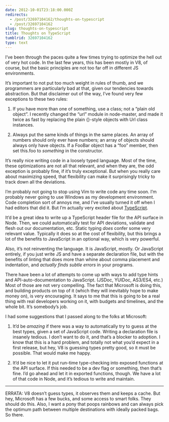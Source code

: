 ```yaml
---
date: 2012-10-01T23:18:00.000Z
redirects:
  - /post/32697104162/thoughts-on-typescript
  - /post/32697104162
slug: thoughts-on-typescript
title: Thoughts on TypeScript
tumblrid: 32697104162
type: text
---
```

<p>I&rsquo;ve been through the paces quite a few times trying to optimize the hell out of very hot code. In the last few years, this has been mostly in V8, of course, but the basic principles are not too far off in different JS environments.</p>

<p>It&rsquo;s important to not put too much weight in rules of thumb, and we programmers are particularly bad at that, given our tendencies towards abstraction. But that disclaimer out of the way, I&rsquo;ve found very few exceptions to these two rules:</p>

<ol><li><p>If you have more than one of something, use a class; not a &ldquo;plain old object&rdquo;. I recently changed the &ldquo;url&rdquo; module in node-master, and made it twice as fast by replacing the plain {}-style objects with Url class instances.</p></li>
<li><p>Always put the same kinds of things in the same places. An array of numbers should only ever have numbers; an array of objects should always only have objects. If a FooBar object has a &ldquo;foo&rdquo; member, then set this.foo to <em>something</em> in the constructor.</p></li>
</ol><p>It&rsquo;s really nice writing code in a loosely typed language. Most of the time, these optimizations are not all that relevant, and when they are, the odd exception is probably fine, if it&rsquo;s truly exceptional. But when you really care about maximizing speed, that flexibility can make it surprisingly tricky to track down all the deviations.</p>

<p>I&rsquo;m probably not going to stop using Vim to write code any time soon. I&rsquo;m probably never going to use Windows as my development environment. Code completion sort of annoys me, and I&rsquo;ve usually turned it off when I had editors that did it. But I&rsquo;m actually very excited about <a href="http://www.typescriptlang.org/">TypeScript</a>.</p>

<p>It&rsquo;d be a great idea to write up a TypeScript header file for the API surface in Node. Then, we could automatically test for API deviations, validate and flesh out our documentation, etc. Static typing <em>does</em> confer some very relevant value. Typically it does so at the cost of flexibility, but this brings a lot of the benefits to JavaScript in an optional way, which is very powerful.</p>

<p>Also, it&rsquo;s not reinventing the language. It is JavaScript, mostly. Or JavaScript entirely, if you just write JS and have a separate declaration file, but with the benefits of linting that does more than whine about comma placement and indentation, and <em>actually finds subtle errors</em> in your programs.</p>

<p>There have been a lot of attempts to come up with ways to add type hints and API-auto-documentation to JavaScript. (JSDoc, YUIDoc, AS3/ES4, etc.) Most of those are not very compelling. The fact that Microsoft is doing this, and building products on top of it (which they will inevitably hope to make money on), is very encouraging. It says to me that this is going to be a real thing with real developers working on it, with budgets and timelines, and the whole bit. It&rsquo;s somebody&rsquo;s job.</p>

<p>I had some suggestions that I passed along to the folks at Microsoft:</p>

<ol><li><p>It&rsquo;d be <em>amazing</em> if there was a way to automatically try to guess at the best types, given a set of JavaScript code. Writing a declaration file is insanely tedious. I don&rsquo;t want to do it, and that&rsquo;s a blocker to adoption. I know that this is a hard problem, and totally not what you&rsquo;d expect in a first release, but hey, V8 is guessing types pretty good, so it must be possible. That would make me happy.</p></li>
<li><p>It&rsquo;d be nice to let it put run-time type-checking into exposed functions at the API surface. If this needed to be a dev flag or something, then that&rsquo;s fine. I&rsquo;d go ahead and let it in exported functions, though. We have a lot of that code in Node, and it&rsquo;s tedious to write and maintain.</p></li>
</ol><hr><p>ERRATA: V8 doesn&rsquo;t guess types, it observes them and keeps a cache.  But hey, Microsoft has a few bucks, and some access to smart folks.  They should do this.  Also, I want a pony that poops rainbows and can always pick the optimum path between multiple destinations with ideally packed bags.  So there.</p>

